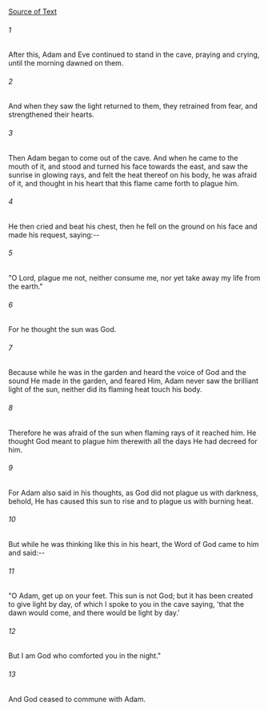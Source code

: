 [Source of Text](https://github.com/scrollmapper/bible_databases_deuterocanonical)

###### 1
After this, Adam and Eve continued to stand in the cave, praying and
crying, until the morning dawned on them.

###### 2
And when they saw the light returned to them, they retrained from
fear, and strengthened their hearts.

###### 3
Then Adam began to come out of the cave.  And when he came to the
mouth of it, and stood and turned his face towards the east, and saw
the sunrise in glowing rays, and felt the heat thereof on his body, he
was afraid of it, and thought in his heart that this flame came forth
to plague him.

###### 4
He then cried and beat his chest, then he fell on the ground on his
face and made his request, saying:--

###### 5
"O Lord, plague me not, neither consume me, nor yet take away my life
from the earth."

###### 6
For he thought the sun was God.

###### 7
Because while he was in the garden and heard the voice of God and the
sound He made in the garden, and feared Him, Adam never saw the
brilliant light of the sun, neither did its flaming heat touch his body.

###### 8
Therefore he was afraid of the sun when flaming rays of it reached
him.  He thought God meant to plague him therewith all the days He had
decreed for him.

###### 9
For Adam also said in his thoughts, as God did not plague us with
darkness, behold, He has caused this sun to rise and to plague us with
burning heat.

###### 10
But while he was thinking like this in his heart, the Word of God
came to him and said:--

###### 11
"O Adam, get up on your feet.  This sun is not God; but it has been
created to give light by day, of which I spoke to you in the cave
saying, 'that the dawn would come, and there would be light by day.'

###### 12
But I am God who comforted you in the night."

###### 13
And God ceased to commune with Adam.